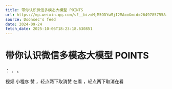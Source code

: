 ```yaml
---
title: 带你认识微信多模态大模型 POINTS
url: https://mp.weixin.qq.com/s?__biz=MjM5ODYwMjI2MA==&mid=2649785755&idx=1&sn=0430955f9461803f2f702812659d81b8
source: Doonsec's feed
date: 2024-09-24
fetch_date: 2025-10-06T18:23:18.630851
---
```


# 带你认识微信多模态大模型 POINTS

：
，
。

视频
小程序
赞
，轻点两下取消赞
在看
，轻点两下取消在看